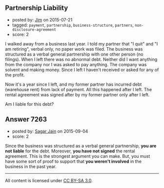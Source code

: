 ## Partnership Liability

- posted by: [Jim](https://stackexchange.com/users/6662558/jim) on 2015-07-21
- tagged: `payment`, `partnership`, `business-structure`, `partners`, `non-disclosure-agreement`
- score: 2

I walked away from a business last year. I told my partner that "I quit" and "I am retiring", verbal only, no paper work was filed. The business was structured as a verbal general partnership with one other person (no filings). When I left there was no abnormal debt. Neither did I want anything from the company nor I was asked to pay anything. The company was solvent and making money. Since I left I haven't received or asked for any of the profit.

Now it's a year since I left, and my former partner has incurred debt (warehouse rent) from lack of payment. All this happened after I left. The rental agreement was signed after by my former partner only after I left.

Am I liable for this debt?



## Answer 7263

- posted by: [Sagar Jain](https://stackexchange.com/users/4072903/sagar-jain) on 2015-09-04
- score: 2

Since the business was structured as a verbal general partnership, **you are not liable** for the debt. Moreover, **you have not signed** the rental agreement. This is the strongest argument you can make. But, you must have some sort of proof to support that **you weren't involved** in the business in the past year.



---

All content is licensed under [CC BY-SA 3.0](https://creativecommons.org/licenses/by-sa/3.0/).
